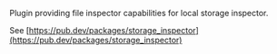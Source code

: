 Plugin providing file inspector capabilities for local storage inspector.

See [https://pub.dev/packages/storage_inspector](https://pub.dev/packages/storage_inspector)
